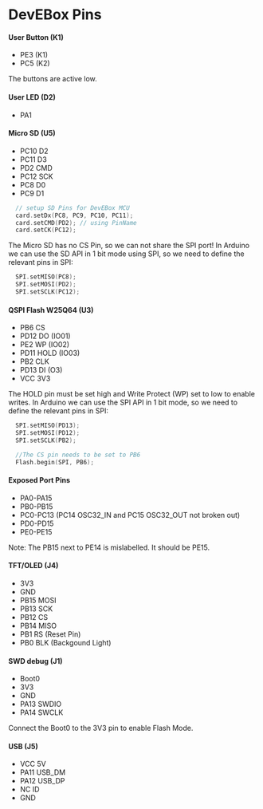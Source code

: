 # DevEBox Pins

#### User Button (K1)

- PE3 (K1)
- PC5 (K2)

The buttons are active low.

#### User LED (D2)

- PA1

#### Micro SD (U5)

- PC10 D2
- PC11 D3
- PD2 CMD
- PC12 SCK
- PC8 D0
- PC9 D1

```C++
  // setup SD Pins for DevEBox MCU
  card.setDx(PC8, PC9, PC10, PC11);
  card.setCMD(PD2); // using PinName
  card.setCK(PC12);
```

The Micro SD has no CS Pin, so we can not share the SPI port!
In Arduino we can use the SD API in 1 bit mode using SPI, so we need to define the relevant pins in SPI:

```C++
  SPI.setMISO(PC8);
  SPI.setMOSI(PD2);
  SPI.setSCLK(PC12);
```

#### QSPI Flash W25Q64 (U3)

- PB6 CS
- PD12 DO (IO01)
- PE2 WP (IO02)
- PD11 HOLD (IO03)
- PB2 CLK
- PD13 DI (O3)
- VCC 3V3

The HOLD pin must be set high and Write Protect (WP) set to low to enable writes.
In Arduino we can use the SPI API in 1 bit mode, so we need to define the relevant pins in SPI:

```C++
  SPI.setMISO(PD13);
  SPI.setMOSI(PD12);
  SPI.setSCLK(PB2);

  //The CS pin needs to be set to PB6
  Flash.begin(SPI, PB6);

```

#### Exposed Port Pins

- PA0-PA15
- PB0-PB15
- PC0-PC13 (PC14 OSC32_IN and PC15 OSC32_OUT not broken out)
- PD0-PD15
- PE0-PE15

Note: The PB15 next to PE14 is mislabelled. It should be PE15.

#### TFT/OLED (J4)

- 3V3
- GND
- PB15 MOSI
- PB13 SCK
- PB12 CS
- PB14 MISO
- PB1 RS (Reset Pin)
- PB0 BLK (Backgound Light)


#### SWD debug (J1)

- Boot0
- 3V3
- GND
- PA13 SWDIO
- PA14 SWCLK

Connect the Boot0 to the 3V3 pin to enable Flash Mode.

#### USB (J5)

- VCC 5V
- PA11 USB_DM
- PA12 USB_DP
- NC ID
- GND




